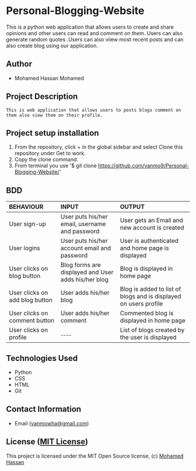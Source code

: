 # Personal-Blogging-Website

This is a python web application that allows users to create and share opinions and other users can read and comment on them. Users can also generate random quotes .Users can also viiew most recent posts and can also create blog using our application.

## Author 

*   Mohamed Hassan Mohamed

## Project Description

    This is web application that allows users to posts blogs comment on them also view them on their profile.
## Project setup  installation

1.  From the repository, click + in the global sidebar and select Clone this repository under Get to work.
2.  Copy the clone command.
3.  From terminal you use
    '$ git clone <https://github.com/vanmo9/Personal-Blogging-Website/>'


## BDD  

| BEHAVIOUR | INPUT | OUTPUT|
|:------------------|:--------|:-----------|
| User sign-up | User puts his/her email, username and password |  User gets an Email and new account is created |
| User logins | User puts his/her account email and password | User is authenticated and home page is displayed|
| User clicks on blog button | Blog forms are displayed and User adds his/her blog | Blog is displayed in home page| 
| User clicks on add blog button | User adds his/her blog | Blog is added to list of blogs and is displayed on users profile|
| User clicks on comment button | User adds his/her comment | Commented blog is displayed in home page| 
| User clicks on profile | ....... |  List of blogs created by the user is displayed|


## Technologies Used

* Python
* CSS
* HTML
* Git  


## Contact Information 

* Email (vanmowha@gmail.com)


## License ([MIT License](https://github.com/vanmo9/Personal-Blogging-Website/blob/master/LICENSE))
This project is licensed under the MIT Open Source license, (c) [Mohamed Hassan]( )
